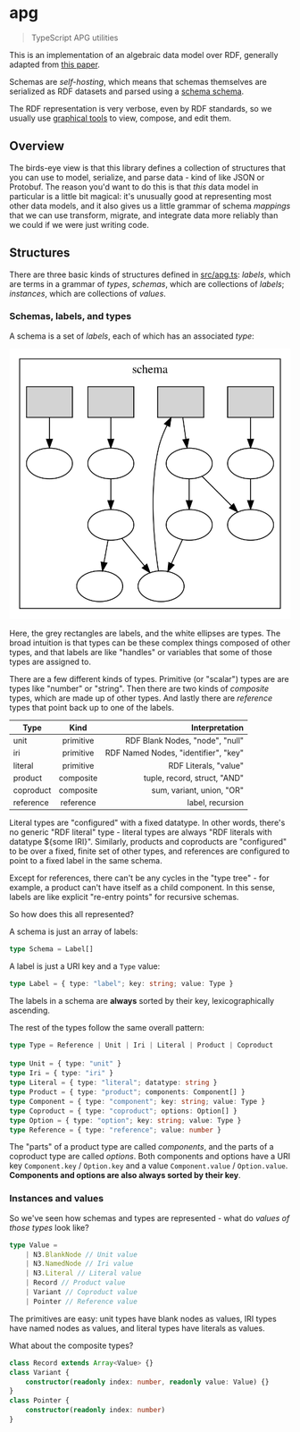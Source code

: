 # apg

> TypeScript APG utilities

This is an implementation of an algebraic data model over RDF, generally adapted from [this paper](https://arxiv.org/abs/1909.04881).

Schemas are _self-hosting_, which means that schemas themselves are serialized as RDF datasets and parsed using a [schema schema](schema.schema.json).

The RDF representation is very verbose, even by RDF standards, so we usually use [graphical tools](https://underlay.github.io/playground/schema-editor/index.html) to view, compose, and edit them.

## Overview

The birds-eye view is that this library defines a collection of structures that you can use to model, serialize, and parse data - kind of like JSON or Protobuf. The reason you'd want to do this is that _this_ data model in particular is a little bit magical: it's unusually good at representing most other data models, and it also gives us a little grammar of schema _mappings_ that we can use transform, migrate, and integrate data more reliably than we could if we were just writing code.

## Structures

There are three basic kinds of structures defined in [src/apg.ts](src/apg.ts): _labels_, which are terms in a grammar of _types_, _schemas_, which are collections of _labels_; _instances_, which are collections of _values_.

### Schemas, labels, and types

A schema is a set of _labels_, each of which has an associated _type_:

![](images/schema.svg)

Here, the grey rectangles are labels, and the white ellipses are types. The broad intuition is that types can be these complex things composed of other types, and that labels are like "handles" or variables that some of those types are assigned to.

There are a few different kinds of types. Primitive (or "scalar") types are are types like "number" or "string". Then there are two kinds of _composite_ types, which are made up of other types. And lastly there are _reference_ types that point back up to one of the labels.

| Type      |   Kind    |                       Interpretation |
| --------- | :-------: | -----------------------------------: |
| unit      | primitive |      RDF Blank Nodes, "node", "null" |
| iri       | primitive | RDF Named Nodes, "identifier", "key" |
| literal   | primitive |                RDF Literals, "value" |
| product   | composite |         tuple, record, struct, "AND" |
| coproduct | composite |            sum, variant, union, "OR" |
| reference | reference |                     label, recursion |

Literal types are "configured" with a fixed datatype. In other words, there's no generic "RDF literal" type - literal types are always "RDF literals with datatype \${some IRI}". Similarly, products and coproducts are "configured" to be over a fixed, finite set of other types, and references are configured to point to a fixed label in the same schema.

Except for references, there can't be any cycles in the "type tree" - for example, a product can't have itself as a child component. In this sense, labels are like explicit "re-entry points" for recursive schemas.

So how does this all represented?

A schema is just an array of labels:

```typescript
type Schema = Label[]
```

A label is just a URI key and a `Type` value:

```typescript
type Label = { type: "label"; key: string; value: Type }
```

The labels in a schema are **always** sorted by their key, lexicographically ascending.

The rest of the types follow the same overall pattern:

```typescript
type Type = Reference | Unit | Iri | Literal | Product | Coproduct

type Unit = { type: "unit" }
type Iri = { type: "iri" }
type Literal = { type: "literal"; datatype: string }
type Product = { type: "product"; components: Component[] }
type Component = { type: "component"; key: string; value: Type }
type Coproduct = { type: "coproduct"; options: Option[] }
type Option = { type: "option"; key: string; value: Type }
type Reference = { type: "reference"; value: number }
```

The "parts" of a product type are called _components_, and the parts of a coproduct type are called _options_. Both components and options have a URI key `Component.key` / `Option.key` and a value `Component.value` / `Option.value`. **Components and options are also always sorted by their key**.

### Instances and values

So we've seen how schemas and types are represented - what do _values of those types_ look like?

```typescript
type Value =
	| N3.BlankNode // Unit value
	| N3.NamedNode // Iri value
	| N3.Literal // Literal value
	| Record // Product value
	| Variant // Coproduct value
	| Pointer // Reference value
```

The primitives are easy: unit types have blank nodes as values, IRI types have named nodes as values, and literal types have literals as values.

What about the composite types?

```typescript
class Record extends Array<Value> {}
class Variant {
	constructor(readonly index: number, readonly value: Value) {}
}
class Pointer {
	constructor(readonly index: number)
}
```
